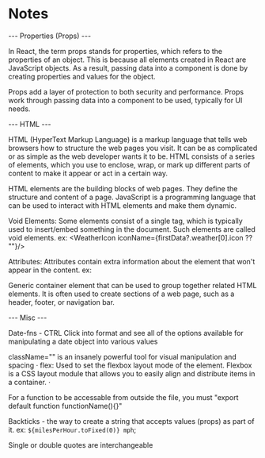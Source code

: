 # Notes

--- Properties (Props) ---

In React, the term props stands for properties, which refers to the properties of an object. This is because all elements created in React are JavaScript objects. As a result, passing data into a component is done by creating properties and values for the object.

Props add a layer of protection to both security and performance. Props work through passing data into a component to be used, typically for UI needs.

--- HTML ---

HTML (HyperText Markup Language) is a markup language that tells web browsers how to structure the web pages you visit. It can be as complicated or as simple as the web developer wants it to be. HTML consists of a series of elements, which you use to enclose, wrap, or mark up different parts of content to make it appear or act in a certain way.

HTML elements are the building blocks of web pages. They define the structure and content of a page. JavaScript is a programming language that can be used to interact with HTML elements and make them dynamic.

Void Elements: Some elements consist of a single tag, which is typically used to insert/embed something in the document. Such elements are called void elements.
    ex: <WeatherIcon iconName={firstData?.weather[0].icon ?? ""}/>

Attributes: Attributes contain extra information about the element that won't appear in the content.
    ex: <div className="flex gap-10 sm:gap-12 overflow-x-auto w-full justify-between pr-3 py-2">

<div> 
    Generic container element that can be used to group together related HTML elements. It is often used to create sections of a web page, such as a header, footer, or navigation bar.  
</div>

--- Misc ---

Date-fns - CTRL Click into format and see all of the options available for manipulating a date object into various values

className="" is an insanely powerful tool for visual manipulation and spacing
    · flex: Used to set the flexbox layout mode of the element. Flexbox is a CSS layout module that allows you to easily align and distribute items in a container. 
    · 

For a function to be accessable from outside the file, you must "export default function functionName(){}"

Backticks - the way to create a string that accepts values (props) as part of it. ex: `${milesPerHour.toFixed(0)} mph`;

Single or double quotes are interchangeable 